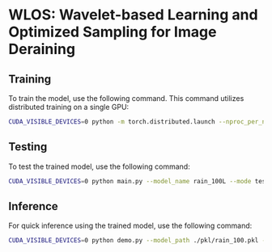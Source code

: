 # WLOS: Wavelet-based Learning and Optimized Sampling for Image Deraining

## Training

To train the model, use the following command. This command utilizes distributed training on a single GPU:

```bash
CUDA_VISIBLE_DEVICES=0 python -m torch.distributed.launch --nproc_per_node 1 --use_env --master_port [num] main.py --model_name rain_100L --mode train --num_epoch 800 --data_dir ./Datasets/rain/rain_100L --learning_rate 1e-3 --save_freq 1 --valid_freq 1 --batch_size 4 --num_worker 2 --img_size 256
```


## Testing

To test the trained model, use the following command:

```bash
CUDA_VISIBLE_DEVICES=0 python main.py --model_name rain_100L --mode test --data_dir ./Datasets/rain/rain_100L --test_model ./pkl/rain_100.pkl --save_image True
```

## Inference

For quick inference using the trained model, use the following command:

```bash
CUDA_VISIBLE_DEVICES=0 python demo.py --model_path ./pkl/rain_100.pkl --image_path ./Datasets/rain/rain_100L/test/img/rain-001.png --save_dir ./demo_output
```